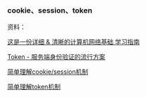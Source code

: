 

### cookie、session、token









资料：

[这是一份详细 & 清晰的计算机网络基础 学习指南](https://www.jianshu.com/p/45d27f3e1196)

[Token - 服务端身份验证的流行方案](https://www.jianshu.com/p/e0ac7c3067eb)

[简单理解cookie/session机制](http://www.woshipm.com/pd/864133.html)

[简单理解token机制](http://www.woshipm.com/pd/877760.html)

